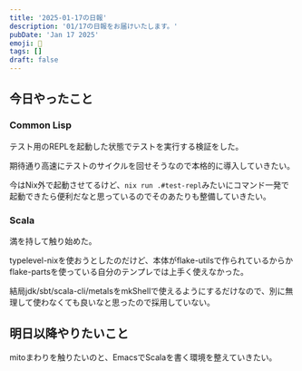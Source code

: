 ```yaml
---
title: '2025-01-17の日報'
description: '01/17の日報をお届けいたします。'
pubDate: 'Jan 17 2025'
emoji: 🦊
tags: []
draft: false
---
```


## 今日やったこと

### Common Lisp

テスト用のREPLを起動した状態でテストを実行する検証をした。

期待通り高速にテストのサイクルを回せそうなので本格的に導入していきたい。

今はNix外で起動させてるけど、`nix run .#test-repl`みたいにコマンド一発で起動できたら便利だなと思っているのでそのあたりも整備していきたい。

### Scala

満を持して触り始めた。

typelevel-nixを使おうとしたのだけど、本体がflake-utilsで作られているからかflake-partsを使っている自分のテンプレでは上手く使えなかった。

結局jdk/sbt/scala-cli/metalsをmkShellで使えるようにするだけなので、別に無理して使わなくても良いなと思ったので採用していない。

## 明日以降やりたいこと

mitoまわりを触りたいのと、EmacsでScalaを書く環境を整えていきたい。
